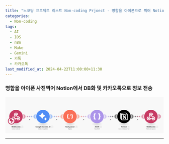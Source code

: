 ```yaml
---
title: "노코딩 프로젝트 리스트 Non-coding Prjoect - 명함을 아이폰으로 찍어 Notion과 카톡으로 전송"
categories:
  - Non-coding
tags:
  - AI
  - IOS
  - n8n
  - Make
  - Gemini
  - 카톡
  - 카카오톡
last_modified_at: 2024-04-22T11:00:00+11:30
---
```


### 명함을 아이폰 사진찍어 Notion에서 DB화 및 카카오톡으로 정보 전송
![수기 workflow](/assets/images/businesscard-iphone2notion.png)

---

